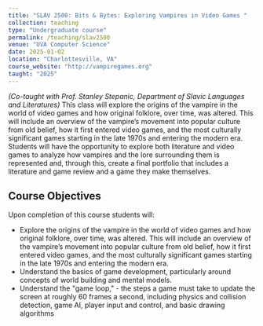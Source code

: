 ```yaml
---
title: "SLAV 2500: Bits & Bytes: Exploring Vampires in Video Games "
collection: teaching
type: "Undergraduate course"
permalink: /teaching/slav2500
venue: "UVA Computer Science"
date: 2025-01-02
location: "Charlottesville, VA"
course_website: "http://vampiregames.org"
taught: "2025"
---
```


_(Co-taught with Prof. Stanley Stepanic, Department of Slavic Languages and Literatures)_ This class will explore the origins of the vampire in the world of video games and how original folklore, over time, was altered. This will include an overview of the vampire’s movement into popular culture from old belief, how it first entered video games, and the most culturally significant games starting in the late 1970s and entering the modern era. Students will have the opportunity to explore both literature and video games to analyze how vampires and the lore surrounding them is represented and, through this, create a final portfolio that includes a literature and game review and a game they make themselves.

## Course Objectives

Upon completion of this course students will:

- Explore the origins of the vampire in the world of video games and how original folklore, over time, was altered. This will include an overview of the vampire’s movement into popular culture from old belief, how it first entered video games, and the most culturally significant games starting in the late 1970s and entering the modern era.
- Understand the basics of game development, particularly around concepts of world building and mental models.
- Understand the "game loop," - the steps a game must take to update the screen at roughly 60 frames a second, including physics and collision detection, game AI, player input and control, and basic drawing algorithms
